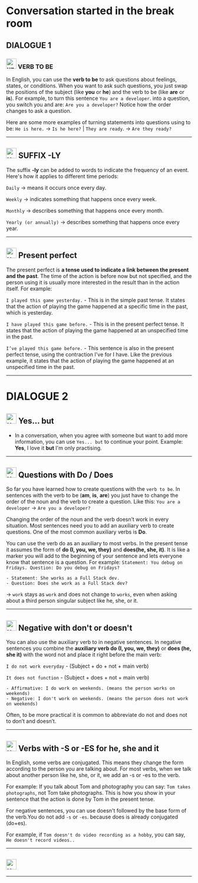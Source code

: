 # Conversation started in the break room

## DIALOGUE 1

###  <img width="28" height="28" src="https://img.icons8.com/emoji/28/united-kingdom-emoji.png" alt="united-kingdom-emoji"/> VERB TO BE

In English, you can use the **verb to be** to ask questions about feelings, states, or conditions. When you want to ask such questions, you just swap the positions of the subject (like **you** or **he**) and the verb to be (like **are** or **is**). For example, to turn this sentence `You are a developer`. into a question, you switch you and are: `Are you a developer?` Notice how the order changes to ask a question.

Here are some more examples of turning statements into questions using to be: `He is here.` -> `Is he here?` | `They are ready`. -> `Are they ready?`

---

##  <img width="28" height="28" src="https://img.icons8.com/emoji/28/united-kingdom-emoji.png" alt="united-kingdom-emoji"/>  SUFFIX -LY

The suffix **-ly** can be added to words to indicate the frequency of an event. Here's how it applies to different time periods:

`Daily` -> means it occurs once every day.

`Weekly` -> indicates something that happens once every week.

`Monthly` -> describes something that happens once every month.

`Yearly (or annually)` ->  describes something that happens once every year.

---

## <img width="28" height="28" src="https://img.icons8.com/emoji/28/united-kingdom-emoji.png" alt="united-kingdom-emoji"/>  Present perfect

The present perfect is **a tense used to indicate a link between the present and the past**. The time of the action is before now but not specified, and the person using it is usually more interested in the result than in the action itself. For example:

`I played this game yesterday.` - This is in the simple past tense. It states that the action of playing the game happened at a specific time in the past, which is yesterday.

`I have played this game before.` - This is in the present perfect tense. It states that the action of playing the game happened at an unspecified time in the past.

`I’ve played this game before.` - This sentence is also in the present perfect tense, using the contraction I've for I have. Like the previous example, it states that the action of playing the game happened at an unspecified time in the past.

---

# DIALOGUE 2

## <img width="28" height="28" src="https://img.icons8.com/emoji/28/united-kingdom-emoji.png" alt="united-kingdom-emoji"/> Yes... but

- In a conversation, when you agree with someone but want to add more information, you can use `Yes... but` to continue your point. Example: **Yes**, I love it **but** I'm only practising.

---


## <img width="28" height="28" src="https://img.icons8.com/emoji/28/united-kingdom-emoji.png" alt="united-kingdom-emoji"/> Questions with Do / Does

So far you have learned how to create questions with the `verb to be`. In sentences with the verb to be (**am**, **is**, **are**) you just have to change the order of the noun and the verb to create a question. Like this: `You are a developer` -> `Are you a developer?`

Changing the order of the noun and the verb doesn’t work in every situation. Most sentences need you to add an auxiliary verb to create questions. One of the most common auxiliary verbs is **Do**.

You can use the verb do as an auxiliary to most verbs. In the present tense it assumes the form of **do (I, you, we, they)** and **does(he, she, it)**. It is like a marker you will add to the beginning of your sentence and lets everyone know that sentence is a question. For example: `Statement: You debug on Fridays. Question: Do you debug on Fridays?`

```
- Statement: She works as a Full Stack dev.
- Question: Does she work as a Full Stack dev?
```

-> `work` stays as `work` and does not change to `works`, even when asking about a third person singular subject like he, she, or it.

---


## <img width="28" height="28" src="https://img.icons8.com/emoji/28/united-kingdom-emoji.png" alt="united-kingdom-emoji"/> Negative with don't or doesn't

You can also use the auxiliary verb to in negative sentences. In negative sentences you combine the **auxiliary verb do (I, you, we, they)** or **does (he, she it)** with the word not and place it right before the main verb:

`I do not work everyday` - (Subject + do + not + main verb)

`It does not function` - (Subject + does + not + main verb)

```
- Affirmative: I do work on weekends. (means the person works on weekends) 
- Negative: I don't work on weekends. (means the person does not work on weekends)
```

Often, to be more practical it is common to abbreviate do not and does not to don’t and doesn’t.

---


## <img width="28" height="28" src="https://img.icons8.com/emoji/28/united-kingdom-emoji.png" alt="united-kingdom-emoji"/> Verbs with -S or -ES for he, she and it

In English, some verbs are conjugated. This means they change the form according to the person you are talking about. For most verbs, when we talk about another person like he, she, or it, we add an -s or -es to the verb.

For example: If you talk about Tom and photography you can say: `Tom takes photographs`, not Tom take photographs. This is how you show in your sentence that the action is done by Tom in the present tense.

For negative sentences, you can use doesn't followed by the base form of the verb.You do not add ``-s`` or ``-es``. because does is already conjugated (do+es).

For example, if `Tom doesn't do video recording as a hobby`, you can say, `He doesn't record videos..`

---


## <img width="28" height="28" src="https://img.icons8.com/emoji/28/united-kingdom-emoji.png" alt="united-kingdom-emoji"/>

---